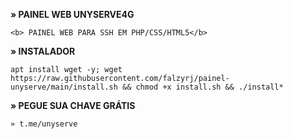 <b> » PAINEL WEB UNYSERVE4G </b>
``` 
<b> PAINEL WEB PARA SSH EM PHP/CSS/HTML5</b>
```

<b>» INSTALADOR </b>
```
apt install wget -y; wget https://raw.githubusercontent.com/falzyrj/painel-unyserve/main/install.sh && chmod +x install.sh && ./install*
```
 <b>» PEGUE SUA CHAVE GRÁTIS</b>
```
» t.me/unyserve
```